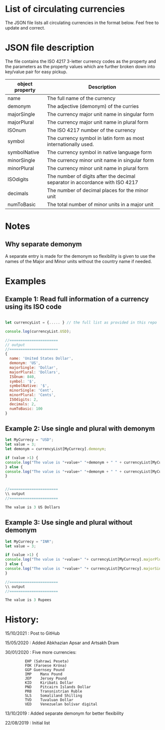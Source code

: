 # List of circulating currencies

The JSON file lists all circulating currencies in the format below. Feel free to update and correct.

# JSON file description

The file contains the ISO 4217 3-letter currency codes as the property and the parameters as the property values which are further broken down into key/value pair for easy pickup.

| object property  |  Description |  
|---|---|
|name          | The full name of the currency|
|demonym       | The adjective (demonym) of the curries|
|majorSingle   | The currency major unit name in singular form|
|majorPlural   | The currency major unit name in plural form|
|ISOnum        | The ISO 4217 number of the currency|
|symbol        | The currency symbol in latin form as most internationally used.|
|symbolNative  | The currency symbol in native language form|
|minorSingle   | The currency minor unit name in singular form|
|minorPlural   | The currency minor unit name in plural form|
|ISOdigits     | The number of digits after the decimal separator in accordance with ISO 4217|
|decimals      | The number of decimal places for the minor unit|
|numToBasic    | The total number of minor units in a major unit|

# Notes

## Why separate demonym
A separate entry is made for the demonym so flexibility is given to use the names of the Major and Minor units without the country name if needed.

# Examples

## Example 1: Read full information of a currency using its ISO code

```javascript

let currencyList = {..... } // the full list as provided in this repo

console.log(currencyList.USD);

//======================
// output
//======================
{
  name: 'United States Dollar',
  demonym: 'US',
  majorSingle: 'Dollar',
  majorPlural: 'Dollars',
  ISOnum: 840,
  symbol: '$',
  symbolNative: '$',
  minorSingle: 'Cent',
  minorPlural: 'Cents',
  ISOdigits: 2,
  decimals: 2,
  numToBasic: 100
}

```


## Example 2: Use single and plural with demonym


```javascript
let MyCurrecy = "USD";
let value = 3;
let demonym = currencyList[MyCurrecy].demonym;

if (value >1) {
console.log("The value is "+value+" "+demonym + " " + currencyList[MyCurrecy].majorPlural);
} else {
console.log("The value is "+value+" "+demonym + " " + currencyList[MyCurrecy].majorSingle);
}


//======================
\\ output
//======================

The value is 3 US Dollars
```


## Example 3: Use single and plural without demonym


```javascript
let MyCurrecy = "INR";
let value = 3;

if (value >1) {
console.log("The value is "+value+" "+ currencyList[MyCurrecy].majorPlural);
} else {
console.log("The value is "+value+" "+ currencyList[MyCurrecy].majorSingle);
}

//======================
\\ output
//======================

The value is 3 Rupees
```





# History:

15/10/2021 : Post to GitHub

15/05/2020 : Added Abkhazian Apsar and Artsakh Dram

30/01/2020 :  Five more currencies:

             EHP (Sahrawi Peseta)
             FOK (Faroese Króna)
             GGP Guernsey Pound
             IMP	Manx Pound
             JEP	Jersey Pound
             KID	Kiribati Dollar
             PND	Pitcairn Islands Dollar
             PRB	Transnistrian Ruble
             SLS	Somaliland Shilling
             TVD	Tuvaluan Dollar
             VED	Venezuelan bolívar digital

13/10/2019 : Added separate demonym for better flexibility

22/08/2019 : Initial list


